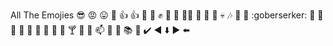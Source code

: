 All The Emojies
:sunglasses: :rage: :stuck_out_tongue:
:shit: :+1: :thumbsup:
:punch: :facepunch: :fist:
:information_desk_person: :raising_hand: :bride_with_veil:
:see_no_evil: :hear_no_evil: :speak_no_evil:
:skull: :notes: :musical_note:
:ram: :goberserker: :baby_chick:
:palm_tree: :evergreen_tree: :deciduous_tree:
:pineapple: :rat: :ocean:
:wine_glass: :tumbler_glass: :cocktail:
:calling: :email: :mailbox:
:notebook: :ledger: :books:
:100: :heavy_check_mark: :arrow_backward:
:arrow_down: :arrow_forward: :arrow_left:
